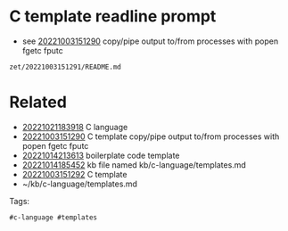 # C template readline prompt

- see [20221003151290](/zet/20221003151290/README.md) copy/pipe output to/from processes with popen fgetc fputc

` zet/20221003151291/README.md `

# Related

- [20221021183918](/zet/20221021183918/README.md) C language
- [20221003151290](/zet/20221003151290/README.md) C template copy/pipe output to/from processes with popen fgetc fputc
- [20221014213613](/zet/20221014213613/README.md) boilerplate code template
- [20221014185452](/zet/20221014185452/README.md) kb file named kb/c-language/templates.md
- [20221003151292](/zet/20221003151292/README.md) C template
- ~/kb/c-language/templates.md

Tags:

    #c-language #templates 
